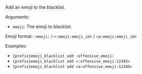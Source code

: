 Add an emoji to the blacklist.

Arguments:
* `emoji`: The emoji to blacklist.

Emoji format: `:emoji:` / `<:emoji:emoji_id>` / `<a:emoji:emoji_id>`

Examples:
* `{prefix}emoji_blacklist add :offensive_emoji:`
* `{prefix}emoji_blacklist add <:offensive_emoji:12345>`
* `{prefix}emoji_blacklist add <a:offensive_emoji:12345>`
